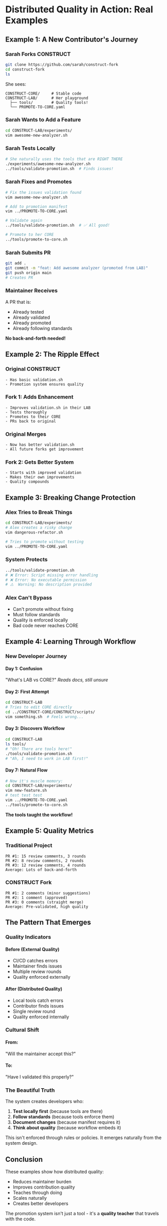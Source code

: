# Distributed Quality in Action: Real Examples

## Example 1: A New Contributor's Journey

### Sarah Forks CONSTRUCT
```bash
git clone https://github.com/sarah/construct-fork
cd construct-fork
ls
```

She sees:
```
CONSTRUCT-CORE/     # Stable code
CONSTRUCT-LAB/      # Her playground
  ├── tools/        # Quality tools!
  └── PROMOTE-TO-CORE.yaml
```

### Sarah Wants to Add a Feature
```bash
cd CONSTRUCT-LAB/experiments/
vim awesome-new-analyzer.sh
```

### Sarah Tests Locally
```bash
# She naturally uses the tools that are RIGHT THERE
./experiments/awesome-new-analyzer.sh
../tools/validate-promotion.sh  # Finds issues!
```

### Sarah Fixes and Promotes
```bash
# Fix the issues validation found
vim awesome-new-analyzer.sh

# Add to promotion manifest
vim ../PROMOTE-TO-CORE.yaml

# Validate again
../tools/validate-promotion.sh  # ✅ All good!

# Promote to her CORE
../tools/promote-to-core.sh
```

### Sarah Submits PR
```bash
git add .
git commit -m "feat: Add awesome analyzer (promoted from LAB)"
git push origin main
# Creates PR
```

### Maintainer Receives
A PR that is:
- Already tested
- Already validated  
- Already promoted
- Already following standards

**No back-and-forth needed!**

## Example 2: The Ripple Effect

### Original CONSTRUCT
```
- Has basic validation.sh
- Promotion system ensures quality
```

### Fork 1: Adds Enhancement
```
- Improves validation.sh in their LAB
- Tests thoroughly
- Promotes to their CORE
- PRs back to original
```

### Original Merges
```
- Now has better validation.sh
- All future forks get improvement
```

### Fork 2: Gets Better System
```
- Starts with improved validation
- Makes their own improvements
- Quality compounds
```

## Example 3: Breaking Change Protection

### Alex Tries to Break Things
```bash
cd CONSTRUCT-LAB/experiments/
# Alex creates a risky change
vim dangerous-refactor.sh

# Tries to promote without testing
vim ../PROMOTE-TO-CORE.yaml
```

### System Protects
```bash
../tools/validate-promotion.sh
# ❌ Error: Script missing error handling
# ❌ Error: No executable permission
# ⚠️  Warning: No description provided
```

### Alex Can't Bypass
- Can't promote without fixing
- Must follow standards
- Quality is enforced locally
- Bad code never reaches CORE

## Example 4: Learning Through Workflow

### New Developer Journey

#### Day 1: Confusion
"What's LAB vs CORE?"
*Reads docs, still unsure*

#### Day 2: First Attempt
```bash
cd CONSTRUCT-LAB
# Tries to edit CORE directly
cd ../CONSTRUCT-CORE/CONSTRUCT/scripts/
vim something.sh  # Feels wrong...
```

#### Day 3: Discovers Workflow
```bash
cd CONSTRUCT-LAB
ls tools/
# "Oh! There are tools here!"
./tools/validate-promotion.sh
# "Ah, I need to work in LAB first!"
```

#### Day 7: Natural Flow
```bash
# Now it's muscle memory:
cd CONSTRUCT-LAB/experiments/
vim new-feature.sh
# test test test
vim ../PROMOTE-TO-CORE.yaml
../tools/promote-to-core.sh
```

**The tools taught the workflow!**

## Example 5: Quality Metrics

### Traditional Project
```
PR #1: 15 review comments, 3 rounds
PR #2: 8 review comments, 2 rounds  
PR #3: 12 review comments, 4 rounds
Average: Lots of back-and-forth
```

### CONSTRUCT Fork
```
PR #1: 2 comments (minor suggestions)
PR #2: 1 comment (approved)
PR #3: 0 comments (straight merge)
Average: Pre-validated, high quality
```

## The Pattern That Emerges

### Quality Indicators

#### Before (External Quality)
- CI/CD catches errors
- Maintainer finds issues
- Multiple review rounds
- Quality enforced externally

#### After (Distributed Quality)
- Local tools catch errors
- Contributor finds issues
- Single review round
- Quality enforced internally

### Cultural Shift

#### From:
"Will the maintainer accept this?"

#### To:
"Have I validated this properly?"

### The Beautiful Truth

The system creates developers who:
1. **Test locally first** (because tools are there)
2. **Follow standards** (because tools enforce them)
3. **Document changes** (because manifest requires it)
4. **Think about quality** (because workflow embeds it)

This isn't enforced through rules or policies. It emerges naturally from the system design.

## Conclusion

These examples show how distributed quality:
- Reduces maintainer burden
- Improves contribution quality
- Teaches through doing
- Scales naturally
- Creates better developers

The promotion system isn't just a tool - it's a **quality teacher** that travels with the code.